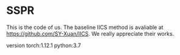 # SSPR
This is the code of us. The baseline IICS method is avaliable at https://github.com/SY-Xuan/IICS. We really appreciate their works.

version
torch:1.12.1
python:3.7
